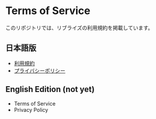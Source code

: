 Terms of Service
=====

このリポジトリでは、リブライズの利用規約を掲載しています。


## 日本語版
- [利用規約](src/markdown/terms.md)
- [プライバシーポリシー](src/markdown/privacy.md)


## English Edition (not yet)
- Terms of Service
- Privacy Policy

